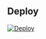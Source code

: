 ## Deploy
[![Deploy](https://www.herokucdn.com/deploy/button.svg)](https://heroku.com/deploy?template=https://github.com/ZZZZBOT/V10/)

